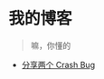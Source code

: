 # 我的博客

> 嘛，你懂的

- [分享两个 Crash Bug](https://github.com/xyqfer/blog/blob/master/%E5%88%86%E4%BA%AB%E4%B8%A4%E4%B8%AACrashBug.md)

